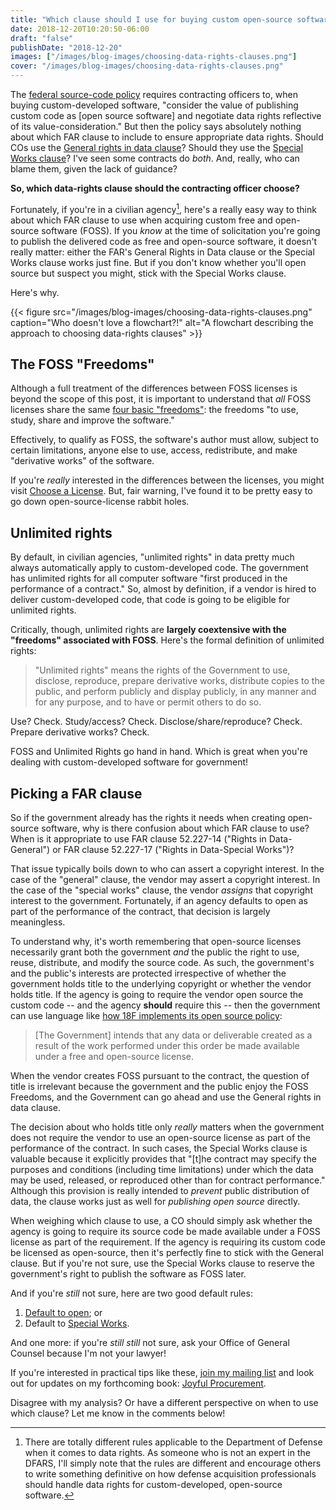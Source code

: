 ```yaml
---
title: "Which clause should I use for buying custom open-source software?"
date: 2018-12-20T10:20:50-06:00
draft: "false"
publishDate: "2018-12-20"
images: ["/images/blog-images/choosing-data-rights-clauses.png"]
cover: "/images/blog-images/choosing-data-rights-clauses.png"
---
```


The [federal source-code policy](https://sourcecode.cio.gov) requires contracting officers to, when buying custom-developed software, "consider the value of publishing custom code as [open source software] and negotiate data rights reflective of its value-consideration." But then the policy says absolutely nothing about which FAR clause to include to ensure appropriate data rights. Should COs use the [General rights in data clause](https://www.acquisition.gov/content/52227-14-rights-data-general)? Should they use the [Special Works clause](https://www.acquisition.gov/content/52227-17-rights-data-special-works)? I've seen some contracts do *both*. And, really, who can blame them, given the lack of guidance?

**So, which data-rights clause should the contracting officer choose?**

Fortunately, if you're in a civilian agency[^1], here's a really easy way to think about which FAR clause to use when acquiring custom free and open-source software (FOSS). If you *know* at the time of solicitation you're going to publish the delivered code as free and open-source software, it doesn't really matter: either the FAR's General Rights in Data clause or the Special Works clause works just fine. But if you don't know whether you'll open source but suspect you might, stick with the Special Works clause.

Here's why.

{{< figure src="/images/blog-images/choosing-data-rights-clauses.png" caption="Who doesn't love a flowchart?!" alt="A flowchart describing the approach to choosing data-rights clauses" >}}

[^1]: There are totally different rules applicable to the Department of Defense when it comes to data rights. As someone who is not an expert in the DFARS, I'll simply note that the rules are different and encourage others to write something definitive on how defense acquisition professionals should handle data rights for custom-developed, open-source software.

## The FOSS "Freedoms"

Although a full treatment of the differences between FOSS licenses is beyond the scope of this post, it is important to understand that *all* FOSS licenses share the same [four basic "freedoms"](https://fsfe.org/freesoftware/basics/4freedoms.en.html): the freedoms "to use, study, share and improve the software."

Effectively, to qualify as FOSS, the software's author must allow, subject to certain limitations, anyone else to use, access, redistribute, and make "derivative works" of the software.

If you're *really* interested in the differences between the licenses, you might visit [Choose a License](https://choosealicense.com/). But, fair warning, I've found it to be pretty easy to go down open-source-license rabbit holes.

## Unlimited rights

By default, in civilian agencies, "unlimited rights" in data pretty much always automatically apply to custom-developed code. The government has unlimited rights for all computer software "first produced in the performance of a contract." So, almost by definition, if a vendor is hired to deliver custom-developed code, that code is going to be eligible for unlimited rights.

Critically, though, unlimited rights are **largely coextensive with the "freedoms" associated with FOSS**. Here's the formal definition of unlimited rights:

> "Unlimited rights" means the rights of the Government to use, disclose, reproduce, prepare derivative works, distribute copies to the public, and perform publicly and display publicly, in any manner and for any purpose, and to have or permit others to do so.

Use? Check. Study/access? Check. Disclose/share/reproduce? Check. Prepare derivative works? Check.

FOSS and Unlimited Rights go hand in hand. Which is great when you're dealing with custom-developed software for government!

## Picking a FAR clause

So if the government already has the rights it needs when creating open-source software, why is there confusion about which FAR clause to use? When is it appropriate to use FAR clause 52.227-14 ("Rights in Data-General") or FAR clause 52.227-17 ("Rights in Data-Special Works")?

That issue typically boils down to who can assert a copyright interest. In the case of the "general" clause, the vendor may assert a copyright interest. In the case of the "special works" clause, the vendor *assigns* that copyright interest to the government. Fortunately, if an agency defaults to open as part of the performance of the contract, that decision is largely meaningless.

To understand why, it's worth remembering that open-source licenses necessarily grant both the government *and* the public the right to use, reuse, distribute, and modify the source code. As such, the government's and the public's interests are protected irrespective of whether the government holds title to the underlying copyright or whether the vendor holds title. If the agency is going to require the vendor open source the custom code -- and the agency **should** require this -- then the government can use language like [how 18F implements its open source policy](https://github.com/18F/tts-buy-searchgov-development/blob/master/solicitation_documents/RFQ.md#data-rights-and-ownership-of-deliverables):

> [The Government] intends that any data or deliverable created as a result of the work performed under this order be made available under a free and open-source license.

When the vendor creates FOSS pursuant to the contract, the question of title is irrelevant because the government and the public enjoy the FOSS Freedoms, and the Government can go ahead and use the General rights in data clause.

The decision about who holds title only *really* matters when the government does not require the vendor to use an open-source license as part of the performance of the contract. In such cases, the Special Works clause is valuable because it explicitly provides that "[t]he contract may specify the purposes and conditions (including time limitations) under which the data may be used, released, or reproduced other than for contract performance." Although this provision is really intended to *prevent* public distribution of data, the clause works just as well for *publishing open source* directly.

When weighing which clause to use, a CO should simply ask whether the agency is going to require its source code be made available under a FOSS license as part of the requirement. If the agency is requiring its custom code be licensed as open-source, then it's perfectly fine to stick with the General clause. But if you're not sure, use the Special Works clause to reserve the government's right to publish the software as FOSS later.

And if you're *still* not sure, here are two good default rules:

1. [Default to open](https://playbook.cio.gov/#play13); or
2. Default to [Special Works](https://www.acquisition.gov/content/52227-17-rights-data-special-works).

And one more: if you're *still still* not sure, ask your Office of General Counsel because I'm not your lawyer!

If you're interested in practical tips like these, [join my mailing list](https://zvenyach.com/signup) and look out for updates on my forthcoming book: [Joyful Procurement](https://zvenyach.com/blog/joyful-procurement-announcement).

Disagree with my analysis? Or have a different perspective on when to use which clause? Let me know in the comments below!
